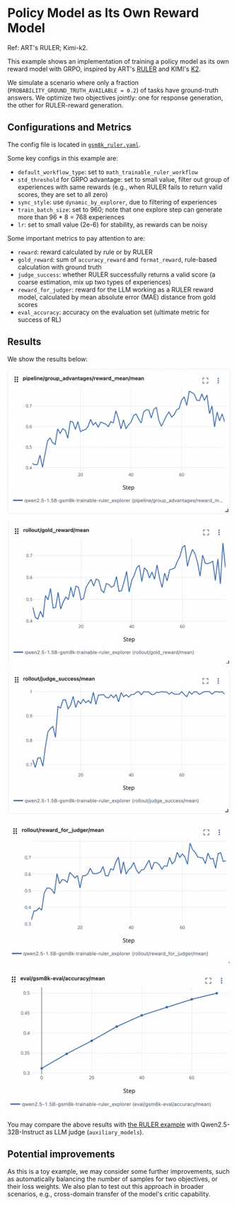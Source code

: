 # Policy Model as Its Own Reward Model


Ref: ART's RULER; Kimi-k2.

This example shows an implementation of training a policy model as its own reward model with GRPO, inspired by ART's [RULER](https://art.openpipe.ai/fundamentals/ruler) and KIMI's [K2](https://moonshotai.github.io/Kimi-K2/).

We simulate a scenario where only a fraction (`PROBABILITY_GROUND_TRUTH_AVAILABLE = 0.2`) of tasks have ground-truth answers. We optimize two objectives jointly: one for response generation, the other for RULER-reward generation.


## Configurations and Metrics

The config file is located in [`gsm8k_ruler.yaml`](gsm8k_ruler.yaml).

Some key configs in this example are:

* `default_workflow_type`: set to `math_trainable_ruler_workflow`
* `std_threshold` for GRPO advantage: set to small value, filter out group of experiences with same rewards (e.g., when RULER fails to return valid scores, they are set to all zero)
* `sync_style`: use `dynamic_by_explorer`, due to filtering of experiences
* `train_batch_size`: set to 960; note that one explore step can generate more than 96 * 8 = 768 experiences
* `lr`: set to small value (2e-6) for stability, as rewards can be noisy



Some important metrics to pay attention to are:

* `reward`: reward calculated by rule or by RULER
* `gold_reward`: sum of `accuracy_reward` and `format_reward`, rule-based calculation with ground truth
* `judge_success`: whether RULER successfully returns a valid score (a coarse estimation, mix up two types of experiences)
* `reward_for_judger`: reward for the LLM working as a RULER reward model, calculated by mean absolute error (MAE) distance from gold scores
* `eval_accuracy`: accuracy on the evaluation set (ultimate metric for success of RL)


## Results

We show the results below:


![reward](../../docs/sphinx_doc/assets/gsm8k_trainable_ruler_reward.png)

![gold_reward](../../docs/sphinx_doc/assets/gsm8k_trainable_ruler_gold_reward.png)

![judge_success](../../docs/sphinx_doc/assets/gsm8k_trainable_ruler_judge_success.png)

![reward_for_judger](../../docs/sphinx_doc/assets/gsm8k_trainable_ruler_reward_for_judger.png)

![eval_accuracy](../../docs/sphinx_doc/assets/gsm8k_trainable_ruler_eval_accuracy.png)


You may compare the above results with [the RULER example](../../examples/grpo_gsm8k_ruler/README.md) with Qwen2.5-32B-Instruct as LLM judge (`auxiliary_models`).


## Potential improvements

As this is a toy example, we may consider some further improvements, such as automatically balancing the number of samples for two objectives, or their loss weights. We also plan to test out this approach in broader scenarios, e.g., cross-domain transfer of the model's critic capability.
